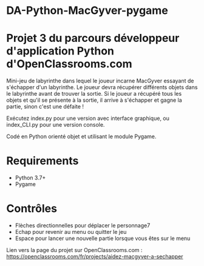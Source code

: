 # DA-Python-MacGyver-pygame

# Projet 3 du parcours développeur d'application Python d'OpenClassrooms.com

Mini-jeu de labyrinthe dans lequel le joueur incarne MacGyver essayant de s'échapper d'un labyrinthe.
Le joueur devra récupérer différents objets dans le labyrinthe avant de trouver la sortie. 
Si le joueur a récupéré tous les objets et qu'il se présente à la sortie, il arrive à s'échapper et gagne la partie, sinon c'est une défaite !

Exécutez index.py pour une version avec interface graphique, ou index_CLI.py pour une version console.

Codé en Python orienté objet et utilisant le module Pygame.

# Requirements
  - Python 3.7+
  - Pygame

# Contrôles
  - Flèches directionnelles pour déplacer le personnage7
  - Echap pour revenir au menu ou quitter le jeu
  - Espace pour lancer une nouvelle partie lorsque vous êtes sur le menu

Lien vers la page du projet sur OpenClassrooms.com : https://openclassrooms.com/fr/projects/aidez-macgyver-a-sechapper

